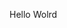 Hello Wolrd



























































































































































































































































































































































































































































































































































































































































































































































































































































































































































































































































































































































































































































































































































































































































































































































































































































































































































































































































































































































































































































































































































































































































































































































































































































































































































































































































































































































